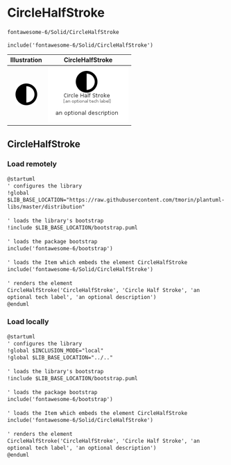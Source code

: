 # CircleHalfStroke


```text
fontawesome-6/Solid/CircleHalfStroke
```

```text
include('fontawesome-6/Solid/CircleHalfStroke')
```



| Illustration | CircleHalfStroke |
| :---: | :---: |
| ![illustration for Illustration](../../fontawesome-6/Solid/CircleHalfStroke.png) | ![illustration for CircleHalfStroke](../../fontawesome-6/Solid/CircleHalfStroke.Local.png) |




## CircleHalfStroke

### Load remotely
```plantuml
@startuml
' configures the library
!global $LIB_BASE_LOCATION="https://raw.githubusercontent.com/tmorin/plantuml-libs/master/distribution"

' loads the library's bootstrap
!include $LIB_BASE_LOCATION/bootstrap.puml

' loads the package bootstrap
include('fontawesome-6/bootstrap')

' loads the Item which embeds the element CircleHalfStroke
include('fontawesome-6/Solid/CircleHalfStroke')

' renders the element
CircleHalfStroke('CircleHalfStroke', 'Circle Half Stroke', 'an optional tech label', 'an optional description')
@enduml
```

### Load locally
```plantuml
@startuml
' configures the library
!global $INCLUSION_MODE="local"
!global $LIB_BASE_LOCATION="../.."

' loads the library's bootstrap
!include $LIB_BASE_LOCATION/bootstrap.puml

' loads the package bootstrap
include('fontawesome-6/bootstrap')

' loads the Item which embeds the element CircleHalfStroke
include('fontawesome-6/Solid/CircleHalfStroke')

' renders the element
CircleHalfStroke('CircleHalfStroke', 'Circle Half Stroke', 'an optional tech label', 'an optional description')
@enduml
```

